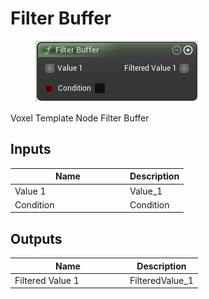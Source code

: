 # Filter Buffer

<div align="left" data-full-width="false">

<figure><img src="Filter_Buffer.png" alt=""><figcaption></figcaption></figure>

</div>

Voxel Template Node Filter Buffer

## Inputs

<table>
<thead><tr><th width="170">Name</th><th>Description</th></tr></thead>
<tbody>
<tr><td>Value 1</td><td>Value_1</td></tr>
<tr><td>Condition</td><td>Condition</td></tr>
</tbody>
</table>

## Outputs

<table>
<thead><tr><th width="170">Name</th><th>Description</th></tr></thead>
<tbody>
<tr><td>Filtered Value 1</td><td>FilteredValue_1</td></tr>
</tbody>
</table>